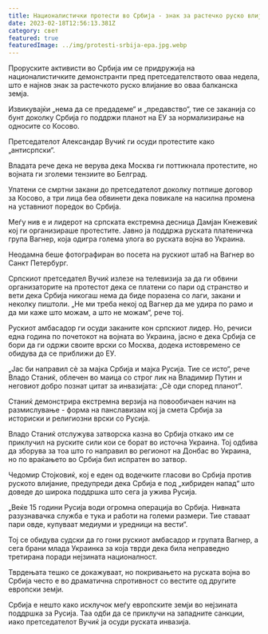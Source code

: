 ```yaml
---
title: Националистички протести во Србија - знак за растечко руско влијание
date: 2023-02-18T12:56:13.381Z
category: свет
featured: true
featuredImage: ../img/protesti-srbija-epa.jpg.webp
---
```


Проруските активисти во Србија им се придружија на националистичките демонстранти пред претседателството оваа недела, што е најнов знак за растечкото руско влијание во оваа балканска земја.

Извикувајќи „нема да се предадеме“ и „предавство“, тие се заканија со бунт доколку Србија го поддржи планот на ЕУ за нормализирање на односите со Косово.

Претседателот Александар Вучиќ ги осуди протестите како „антисрпски“.

Владата рече дека не верува дека Москва ги поттикнала протестите, но војната ги зголеми тензиите во Белград.

Упатени се смртни закани до претседателот доколку потпише договор за Косово, а три лица беа обвинети дека повикале на насилна промена на уставниот поредок во Србија.

Меѓу нив е и лидерот на српската екстремна десница Дамјан Кнежевиќ кој ги организираше протестите. Јавно ја поддржа руската платеничка група Вагнер, која одигра голема улога во руската војна во Украина.

Неодамна беше фотографиран во посета на рускиот штаб на Вагнер во Санкт Петербург.

Српскиот претседател Вучиќ излезе на телевизија за да ги обвини организаторите на протестот дека се платени со пари од странство и вети дека Србија никогаш нема да биде поразена со лаги, закани и неколку пиштоли. „Не ми треба некој од Вагнер да ме удира по рамо и да ми каже што можам, а што не можам“, рече тој.

Рускиот амбасадор ги осуди заканите кон српскиот лидер. Но, речиси една година по почетокот на војната во Украина, јасно е дека Србија се бори да ги одржи своите врски со Москва, додека истовремено се обидува да се приближи до ЕУ.

„Јас би направил сè за мајка Србија и мајка Русија. Тие се исто“, рече Владо Станиќ, облечен во маица со строг лик на Владимир Путин и неговиот добро познат цитат за инвазијата: „Сè оди според планот“.

Станиќ демонстрира екстремна верзија на повообичаен начин на размислување - форма на панславизам кој ја смета Србија за историски и религиозни врски со Русија.

Владо Станиќ отслужува затворска казна во Србија откако им се приклучил на руските сили кои се борат во источна Украина. Тој одбива да зборува за тоа што го направил во регионот на Донбас во Украина, но по враќањето во Србија бил испратен во затвор.

Чедомир Стојковиќ, кој е еден од водечките гласови во Србија против руското влијание, предупреди дека Србија е под „хибриден напад“ што доведе до широка поддршка што сега ја ужива Русија.

„Веќе 15 години Русија води огромна операција во Србија. Нивната разузнавачка служба е тука и работи на големи размери. Тие ставаат пари овде, купуваат медиуми и уредници на вести“.

Тој се обидува судски да го гони рускиот амбасадор и групата Вагнер, а сега брани млада Украинка за која тврди дека била неправедно третирана поради нејзината националност.

Тврдењата тешко се докажуваат, но покривањето на руската војна во Србија често е во драматична спротивност со вестите од другите европски земји.

Србија е нешто како исклучок меѓу европските земји во нејзината поддршка за Русија. Таа одби да се приклучи на западните санкции, иако претседателот Вучиќ ја осуди руската инвазија.
